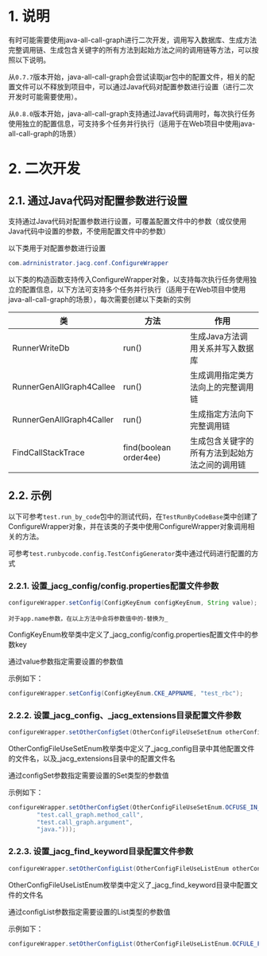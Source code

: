 # 1. 说明

有时可能需要使用java-all-call-graph进行二次开发，调用写入数据库、生成方法完整调用链、生成包含关键字的所有方法到起始方法之间的调用链等方法，可以按照以下说明。

从`0.7.7`版本开始，java-all-call-graph会尝试读取jar包中的配置文件，相关的配置文件可以不释放到项目中，可以通过Java代码对配置参数进行设置（进行二次开发时可能需要使用）。

从`0.8.0`版本开始，java-all-call-graph支持通过Java代码调用时，每次执行任务使用独立的配置信息，可支持多个任务并行执行（适用于在Web项目中使用java-all-call-graph的场景）

# 2. 二次开发

## 2.1. 通过Java代码对配置参数进行设置

支持通过Java代码对配置参数进行设置，可覆盖配置文件中的参数（或仅使用Java代码中设置的参数，不使用配置文件中的参数）

以下类用于对配置参数进行设置

```java
com.adrninistrator.jacg.conf.ConfigureWrapper
```

以下类的构造函数支持传入ConfigureWrapper对象，以支持每次执行任务使用独立的配置信息，以下方法可支持多个任务并行执行（适用于在Web项目中使用java-all-call-graph的场景），每次需要创建以下类新的实例

|类|方法|作用|
|---|---|---|
|RunnerWriteDb|run()|生成Java方法调用关系并写入数据库|
|RunnerGenAllGraph4Callee|run()|生成调用指定类方法向上的完整调用链|
|RunnerGenAllGraph4Caller|run()|生成指定方法向下完整调用链|
|FindCallStackTrace|find(boolean order4ee)|生成包含关键字的所有方法到起始方法之间的调用链|

## 2.2. 示例

以下可参考`test.run_by_code`包中的测试代码，在`TestRunByCodeBase`类中创建了ConfigureWrapper对象，并在该类的子类中使用ConfigureWrapper对象调用相关的方法。

可参考`test.runbycode.config.TestConfigGenerator`类中通过代码进行配置的方式

### 2.2.1. 设置_jacg_config/config.properties配置文件参数

```java
configureWrapper.setConfig(ConfigKeyEnum configKeyEnum, String value);
```

`对于app.name参数，在以上方法中会将参数值中的-替换为_`

ConfigKeyEnum枚举类中定义了_jacg_config/config.properties配置文件中的参数key

通过value参数指定需要设置的参数值

示例如下：

```java
configureWrapper.setConfig(ConfigKeyEnum.CKE_APPNAME, "test_rbc");
```

### 2.2.2. 设置_jacg_config、_jacg_extensions目录配置文件参数

```java
configureWrapper.setOtherConfigSet(OtherConfigFileUseSetEnum otherConfigFileUseSetEnum, Set<String> configSet);
```

OtherConfigFileUseSetEnum枚举类中定义了_jacg_config目录中其他配置文件的文件名，以及_jacg_extensions目录中的配置文件名

通过configSet参数指定需要设置的Set类型的参数值

示例如下：

```java
configureWrapper.setOtherConfigSet(OtherConfigFileUseSetEnum.OCFUSE_IN_ALLOWED_CLASS_PREFIX, new HashSet<>(Arrays.asList(
        "test.call_graph.method_call",
        "test.call_graph.argument",
        "java.")));
```

### 2.2.3. 设置_jacg_find_keyword目录配置文件参数

```java
configureWrapper.setOtherConfigList(OtherConfigFileUseListEnum otherConfigFileUseListEnum, List<String> configList);
```

OtherConfigFileUseListEnum枚举类中定义了_jacg_find_keyword目录中配置文件的文件名

通过configList参数指定需要设置的List类型的参数值

示例如下：

```java
configureWrapper.setOtherConfigList(OtherConfigFileUseListEnum.OCFULE_FIND_KEYWORD_4CALLEE, Arrays.asList("!entry!", "<init>"));
```
